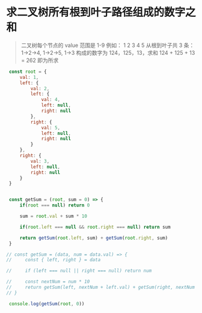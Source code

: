 # 求二叉树所有根到叶子路径组成的数字之和

> 二叉树每个节点的 value 范围是 1-9
> 例如：
> 1
> 2 3
> 4 5
> 从根到叶子共 3 条：1->2->4, 1->2->5, 1->3
> 构成的数字为 124，125，13，求和 124 + 125 + 13 = 262 即为所求

```JavaScript
 const root = {
     val: 1,
     left: {
         val: 2,
         left: {
             val: 4,
             left: null,
             right: null
         },
         right: {
             val: 5,
             left: null,
             right: null
         }
     },
     right: {
         val: 3,
         left: null,
         right: null
     }
 }


 const getSum = (root, sum = 0) => {
     if(root === null) return 0

     sum = root.val + sum * 10

     if(root.left === null && root.right === null) return sum

     return getSum(root.left, sum) + getSum(root.right, sum)
 }

// const getSum = (data, num = data.val) => {
//     const { left, right } = data

//     if (left === null || right === null) return num

//     const nextNum = num * 10
//     return getSum(left, nextNum + left.val) + getSum(right, nextNum + right.val)
// }

 console.log(getSum(root, 0))
```
